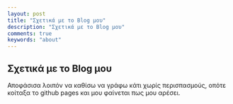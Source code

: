 ```yaml
---
layout: post
title: "Σχετικά με το Blog μου"
description: "Σχετικά με το Blog μου"
comments: true
keywords: "about"
---
```


## Σχετικά με το Blog μου

Αποφάσισα λοιπόν να καθίσω να γράφω κάτι χωρίς περισπασμούς, οπότε κοίταξα το github pages και μου φαίνεται πως μου αρέσει.
